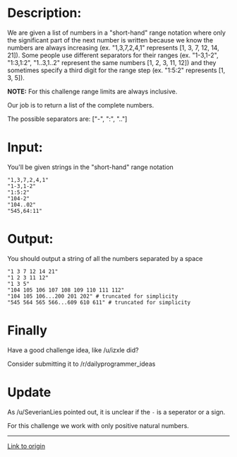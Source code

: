 # **Description:**

We  are given a list of numbers in a "short-hand" range notation where only the significant part of the next number is written because we know the numbers are always increasing (ex. "1,3,7,2,4,1" represents [1, 3, 7, 12, 14, 21]). Some people use different separators for their ranges (ex. "1-3,1-2", "1:3,1:2", "1..3,1..2" represent the same numbers [1, 2, 3, 11, 12]) and they sometimes specify a third digit for the range step (ex. "1:5:2" represents [1, 3, 5]). 

**NOTE:** For this challenge range limits are always inclusive.

Our job is to return a list of the complete numbers.

The possible separators are: ["-", ":", ".."]


# **Input:**

You'll be given strings in the "short-hand" range notation

    "1,3,7,2,4,1"
    "1-3,1-2"
    "1:5:2"
    "104-2"
    "104..02"
    "545,64:11"

# **Output:**

You should output a string of all the numbers separated by a space

    "1 3 7 12 14 21"
    "1 2 3 11 12"
    "1 3 5"
    "104 105 106 107 108 109 110 111 112"
    "104 105 106...200 201 202" # truncated for simplicity
    "545 564 565 566...609 610 611" # truncated for simplicity


# Finally

Have a good challenge idea, like /u/izxle did?

Consider submitting it to /r/dailyprogrammer_ideas

# Update

As /u/SeverianLies pointed out, it is unclear if the `-` is a seperator or a sign. 

For this challenge we work with only positive natural numbers.

---

[Link to origin](https://www.reddit.com/r/dailyprogrammer/5d1l7v)